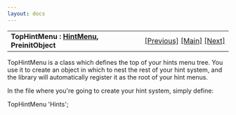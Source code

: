 ```yaml
---
layout: docs
---
```

<table width="100%" data-border="0" data-cellspacing="0"
data-cellpadding="3" data-bgcolor="#C0C0C0">
<colgroup>
<col style="width: 50%" />
<col style="width: 50%" />
</colgroup>
<tbody>
<tr>
<td style="text-align: left;"><strong>TopHintMenu : <a
href="hintmenu.html">HintMenu</a>, PreinitObject<br />
</strong></td>
<td style="text-align: right;"><a
href="hints-overview.html">[Previous]</a> <a
href="generalintroduction.html">[Main]</a> <a
href="hintmenu.html">[Next]</a></td>
</tr>
</tbody>
</table>

  
TopHintMenu is a class which defines the top of your hints menu tree.
You use it to create an object in which to nest the rest of your hint
system, and the library will automatically register it as the root of
your hint menus.  
  
In the file where you're going to create your hint system, simply
define:  
  
TopHintMenu 'Hints';  
  
  
